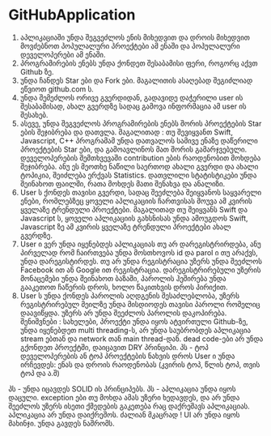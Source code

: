 # GitHubApplication

1.	აპლიკაციაში უნდა შეგვეძლოს ენის მიხედვით და დროის მიხედვით მოვძებნოთ პოპულალური პროექტები ამ ენაში და პოპულალური დეველოპერები ამ ენაში.
2.	პროგრამირების ენებს უნდა ქონდეთ შესაბამისი ფერი, როგორც აქვთ Github ზე.
3.	უნდა ჩანდეს Star ები და Fork ები. მაგალითის ასაღებად შეგიძლიად ეწვიოთ github.com ს.
4.	უნდა შემეძლოს ორივე გვერდიდან, გადავიდე დაჭერილი user ის შესაბამისად, ახალ გვერდზე სადაც გამოვა ინფორმაცია ამ user ის შესახებ.
5.	ასევე, უნდა შეგვეძლოს პროგრამირების ენებს შორის პროექტების Star ების შეჯიბრება და დათვლა. მაგალითად : თუ შევიყვანთ Swift, Javascript, C++ პროგრამამ უნდა დათვალოს სამივე ენაზე დაწერილი პროექტების Star ები, და გამოავლინოს მათ შორის გამარჯვებული. დეველოპერების შემთხვევაში contribution ების რაოდენობით მოხდება შეჯიბრება. ანუ ეს მეოთხე ნაწილი საერთოდ ახალი გვერდი და ახალი ტოპიკია, შეიძლება ერქვას Statistics. დათვლილი სტატისტიკები უნდა შეინახოთ ფაილში, რათა მოხდეს მათი შენახვა და ანალიზი.
6.	User ს ქონდეს თავისი გვერდი, სადაც შეეძლება შეიყვანოს საყვარელი ენები, რომლებზეც ყოველი აპლიკაციის ჩართვისას მოუვა ამ კვირის ყველაზე ტრენდული პროექტები. მაგალითად თუ შეიყვანს Swift და Javascript ს, ყოველი აპლიკაციის გახსნისას უნდა ამოუგდოს Swift, Javascript ზე ამ კვირის ყველაზე ტრენდული პროექტები ახალ გვერდზე.
7.	User ი ვერ უნდა იყენებდეს აპლიკაციას თუ არ დარეგისტრირდება, ანუ პირველად რომ ჩაირთვება უნდა მოსთხოვოს id და parol ი თუ არაქვს, უნდა დარეგისტირდეს. თუ არ უნდა რეგისტრაცია უზერს უნდა შეეძლოს Facebook ით ან Google ით რეგისტრაცია. დარეგისტრირებული უზერის მონაცემები უნდა შეინახოთ ბაზაში, პაროლის ჰეშირება უნდა გააკეთოთ ჩაწერის დროს, ხოლო წაკითხვის დროს პირიქით.
8.	User ს უნდა ქონდეს პაროლის აღდგენის შესაძლებლობა, უზერს რეგისტრირებულ მეილზე უნდა მისდიოდეს თავისი პაროლი რომელიც დაავიწყდა. უზერს არ უნდა შეეძლოს პაროლის დაკოპირება.
შენიშვნები : სახელები, პროექტი უნდა იყოს ატვირთული Github-ზე, უნდა იყენებდეთ multi threading-ს, არ უნდა საუბრობდეს აპლიკაცია stream ებთან და network თან main thread-დან. dead code-ები არ უნდა გქონდეთ პროექტში, დაიცავით DRY პრინციპი. პს - ტოპ დეველოპერების ან ტოპ პროექტების ნახვის დროს User ი უნდა ირჩევდეს: ენას და დროის რაოდენობას (კვირის ტოპ, წლის ტოპ, თვის ტოპ და ა.შ)

პს - უნდა იცავდეს SOLID ის პრინციპებს.
პს - აპლიკაცია უნდა იყოს დაცული. exception ები თუ მოხდა ამას უზერი ხედავდეს, და არ უნდა შეეძლოს უზერს ისეთი ქმედების გაკეთება რაც დაქრეშავს აპლიკაციას. აპლიკაცია არ უნდა დაიქრეშოს.
ძალიან მკაცრად ! UI არ უნდა იყოს მახინჯი. უნდა გავდეს ნაშრომს.
